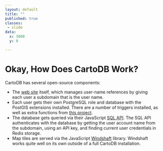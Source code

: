 ```yaml
---
layout: default
title: ""
published: true
classes:
 - slide
data:
  x: 3000
  y: 0

---
```


# Okay, How Does CartoDB Work? #

CartoDB has several open-source components:

*  The [web site](https://github.com/CartoDB/cartodb) itself, which manages user-name references by
   giving each user a subdomain that is the user name.
*  Each user gets their own PostgreSQL role and database with the PostGIS extensions installed.
   There are a number of triggers installed, as well as extra functions from [this project](https://github.com/CartoDB/cartodb-postgresql).
*  The database gets queried via their JavaScript [SQL API](https://github.com/CartoDB/CartoDB-SQL-API).
   The SQL API authenticates with the database by getting the user account name from the subdomain,
   using an API key, and finding current user credentials in Redis storage.
*  Map tiles are served via the JavaScript [Windshaft](https://github.com/CartoDB/Windshaft) library.
   Windshaft works quite well on its own outside of a full CartoDB installation.
